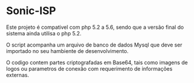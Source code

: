 # Sonic-ISP
Este projeto é compativel com php 5.2 a 5.6, sendo que a versão final do sistema ainda utilisa o php 5.2.

O script acompanha um arquivo de banco de dados Mysql que deve ser importado no seu hambiente de desenvolvimento.

O codigo contem partes criptografadas em Base64, tais como imagens de logos ou parametros de conexão com requerimento 
de informações externas.
